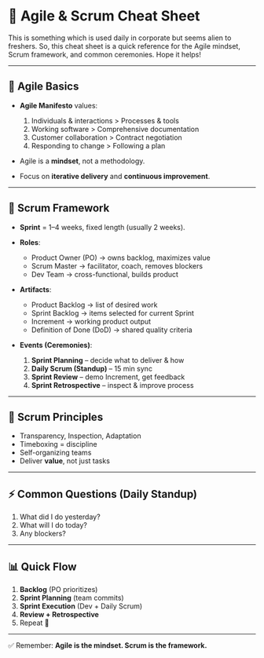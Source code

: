 # 📝 Agile & Scrum Cheat Sheet

This is something which is used daily in corporate but seems alien to freshers. So, this cheat sheet is a quick reference for the Agile mindset, Scrum framework, and common ceremonies. Hope it helps!

---

## 🌱 Agile Basics

- **Agile Manifesto** values:
  1. Individuals & interactions > Processes & tools  
  2. Working software > Comprehensive documentation  
  3. Customer collaboration > Contract negotiation  
  4. Responding to change > Following a plan  

- Agile is a **mindset**, not a methodology.  
- Focus on **iterative delivery** and **continuous improvement**.  

---

## 🏉 Scrum Framework

- **Sprint** = 1–4 weeks, fixed length (usually 2 weeks).  
- **Roles**:  
  - Product Owner (PO) → owns backlog, maximizes value  
  - Scrum Master → facilitator, coach, removes blockers  
  - Dev Team → cross-functional, builds product  

- **Artifacts**:  
  - Product Backlog → list of desired work  
  - Sprint Backlog → items selected for current Sprint  
  - Increment → working product output  
  - Definition of Done (DoD) → shared quality criteria  

- **Events (Ceremonies)**:  
  1. **Sprint Planning** – decide what to deliver & how  
  2. **Daily Scrum (Standup)** – 15 min sync  
  3. **Sprint Review** – demo Increment, get feedback  
  4. **Sprint Retrospective** – inspect & improve process  

---

## 🔑 Scrum Principles

- Transparency, Inspection, Adaptation  
- Timeboxing = discipline  
- Self-organizing teams  
- Deliver **value**, not just tasks  

---

## ⚡ Common Questions (Daily Standup)

1. What did I do yesterday?  
2. What will I do today?  
3. Any blockers?  

---

## 📊 Quick Flow

1. **Backlog** (PO prioritizes)  
2. **Sprint Planning** (team commits)  
3. **Sprint Execution** (Dev + Daily Scrum)  
4. **Review + Retrospective**  
5. Repeat 🔄  

---

✅ Remember: **Agile is the mindset. Scrum is the framework.**
